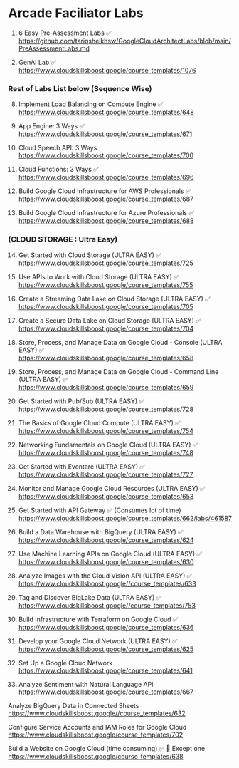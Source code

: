 # Arcade Faciliator Labs

1) 6 Easy Pre-Assessment Labs  ✅    
https://github.com/tariqsheikhsw/GoogleCloudArchitectLabs/blob/main/PreAssessmentLabs.md  
 

1) GenAI Lab  ✅  
https://www.cloudskillsboost.google/course_templates/1076

### Rest of Labs List below  (Sequence Wise)   

8. Implement Load Balancing on Compute Engine  ✅   
https://www.cloudskillsboost.google/course_templates/648 

9. App Engine: 3 Ways    ✅   
https://www.cloudskillsboost.google/course_templates/671    

10. Cloud Speech API: 3 Ways  
https://www.cloudskillsboost.google/course_templates/700  

11. Cloud Functions: 3 Ways  ✅   
https://www.cloudskillsboost.google/course_templates/696  

12. Build Google Cloud Infrastructure for AWS Professionals  ✅   
https://www.cloudskillsboost.google/course_templates/687

13. Build Google Cloud Infrastructure for Azure Professionals  ✅   
https://www.cloudskillsboost.google/course_templates/688

### (CLOUD STORAGE : Ultra Easy) 

14. Get Started with Cloud Storage  (ULTRA EASY)  ✅  
https://www.cloudskillsboost.google/course_templates/725  

15. Use APIs to Work with Cloud Storage  (ULTRA EASY) ✅  
https://www.cloudskillsboost.google/course_templates/755  

16. Create a Streaming Data Lake on Cloud Storage (ULTRA EASY) ✅   
https://www.cloudskillsboost.google/course_templates/705  

17. Create a Secure Data Lake on Cloud Storage (ULTRA EASY)  ✅   
https://www.cloudskillsboost.google/course_templates/704

18. Store, Process, and Manage Data on Google Cloud - Console  (ULTRA EASY) ✅  
https://www.cloudskillsboost.google/course_templates/658  

19. Store, Process, and Manage Data on Google Cloud - Command Line  (ULTRA EASY) ✅  
https://www.cloudskillsboost.google/course_templates/659  

20. Get Started with Pub/Sub  (ULTRA EASY) ✅   
https://www.cloudskillsboost.google/course_templates/728  

21. The Basics of Google Cloud Compute  (ULTRA EASY) ✅  
https://www.cloudskillsboost.google/course_templates/754  

22. Networking Fundamentals on Google Cloud  (ULTRA EASY) ✅  
https://www.cloudskillsboost.google/course_templates/748  

23. Get Started with Eventarc  (ULTRA EASY) ✅    
https://www.cloudskillsboost.google/course_templates/727  

24. Monitor and Manage Google Cloud Resources  (ULTRA EASY) ✅    
https://www.cloudskillsboost.google/course_templates/653

25. Get Started with API Gateway ✅   (Consumes lot of time)  
https://www.cloudskillsboost.google/course_templates/662/labs/461587

26. Build a Data Warehouse with BigQuery (ULTRA EASY) ✅   
https://www.cloudskillsboost.google/course_templates/624

27. Use Machine Learning APIs on Google Cloud   (ULTRA EASY)  ✅   
https://www.cloudskillsboost.google/course_templates/630

28. Analyze Images with the Cloud Vision API  (ULTRA EASY) ✅  
https://www.cloudskillsboost.google//course_templates/633

29. Tag and Discover BigLake Data  (ULTRA EASY) ✅    
https://www.cloudskillsboost.google//course_templates/753

30. Build Infrastructure with Terraform on Google Cloud   ✅      
https://www.cloudskillsboost.google/course_templates/636

31. Develop your Google Cloud Network   (ULTRA EASY) ✅     
https://www.cloudskillsboost.google/course_templates/625  

32. Set Up a Google Cloud Network    
https://www.cloudskillsboost.google/course_templates/641

33. Analyze Sentiment with Natural Language API   
https://www.cloudskillsboost.google/course_templates/667  




Analyze BigQuery Data in Connected Sheets  
https://www.cloudskillsboost.google//course_templates/632

Configure Service Accounts and IAM Roles for Google Cloud  
https://www.cloudskillsboost.google/course_templates/702  



Build a Website on Google Cloud (time consuming)  ✅ 🔘 Except one   
https://www.cloudskillsboost.google/course_templates/638  
